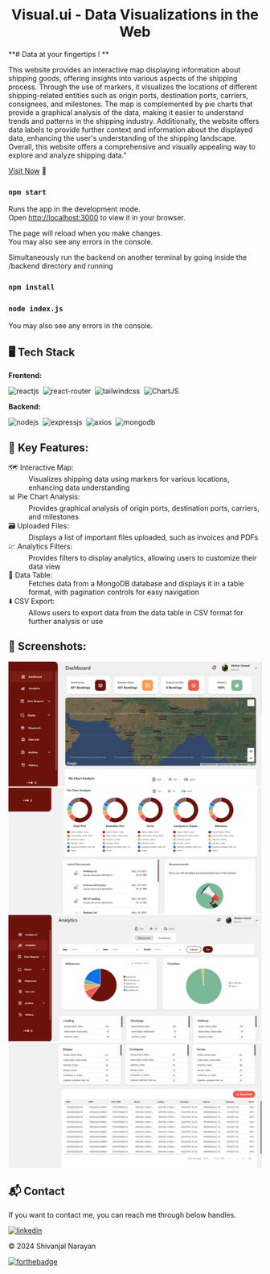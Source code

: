 <h1 align="center">Visual.ui - Data Visualizations in the Web</h1>

<p>
**# Data at your fingertips !  **

This website provides an interactive map displaying information about shipping goods, offering insights into various aspects of the shipping process. Through the use of markers, it visualizes the locations of different shipping-related entities such as origin ports, destination ports, carriers, consignees, and milestones. The map is complemented by pie charts that provide a graphical analysis of the data, making it easier to understand trends and patterns in the shipping industry. Additionally, the website offers data labels to provide further context and information about the displayed data, enhancing the user's understanding of the shipping landscape. Overall, this website offers a comprehensive and visually appealing way to explore and analyze shipping data."</p>

[Visit Now](https://example.com/) 🚀
### `npm start`

Runs the app in the development mode.\
Open [http://localhost:3000](http://localhost:3000) to view it in your browser.

The page will reload when you make changes.\
You may also see any errors in the console.

Simultaneously run the backend on another terminal by going inside the /backend directory and running
### `npm install`
### `node index.js`
You may also see any errors in the console.

## 🖥️ Tech Stack
**Frontend:**

![reactjs](https://img.shields.io/badge/React-20232A?style=for-the-badge&logo=react&logoColor=61DAFB)&nbsp;
![react-router](https://img.shields.io/badge/React_Router-CA4245?style=for-the-badge&logo=react-router&logoColor=white)&nbsp;
![tailwindcss](https://img.shields.io/badge/Tailwind_CSS-38B2AC?style=for-the-badge&logo=tailwind-css&logoColor=white)&nbsp;
![ChartJS](https://img.shields.io/badge/Chart%20js-FF6384?style=for-the-badge&logo=chartdotjs&logoColor=white)&nbsp;

**Backend:**

![nodejs](https://img.shields.io/badge/Node.js-43853D?style=for-the-badge&logo=node.js&logoColor=white)&nbsp;
![expressjs](https://img.shields.io/badge/Express.js-F7DF1E?style=for-the-badge&logo=express&logoColor=black)&nbsp;
![axios](https://img.shields.io/badge/Axios-20232A?style=for-the-badge&logo=axios&logoColor=61DAFB)&nbsp;
![mongodb](https://img.shields.io/badge/MongoDB-%234ea94b.svg?style=for-the-badge&logo=mongodb&logoColor=white)&nbsp;



## 📌 Key Features:
<dl>
<dt>🗺️ Interactive Map: </dt><dd> Visualizes shipping data using markers for various locations, enhancing data understanding</dd>

<dt>📊 Pie Chart Analysis: </dt><dd> Provides graphical analysis of origin ports, destination ports, carriers, and milestones</dd>

<dt>🗃️ Uploaded Files: </dt><dd> Displays a list of important files uploaded, such as invoices and PDFs</dd>

<dt>💹 Analytics Filters: </dt>
<dd> Provides filters to display analytics, allowing users to customize their data view</dd>

<dt>📑 Data Table: </dt>
<dd> Fetches data from a MongoDB database and displays it in a table format, with pagination controls for easy navigation</dd>

<dt>⬇️ CSV Export: </dt><dd> Allows users to export data from the data table in CSV format for further analysis or use</dd>

</dl>

## 📌 Screenshots:
![map](/img/Map.png)
![pie](/img/PieAnalysis.png)
![analytics](/img/Analytics.png)
![table](/img/DataTable.png)



<h2>📬 Contact</h2>

If you want to contact me, you can reach me through below handles.

[![linkedin](https://img.shields.io/badge/LinkedIn-0077B5?style=for-the-badge&logo=linkedin&logoColor=white)](www.linkedin.com/in/shivanjal-narayan-a40808231)

© 2024 Shivanjal Narayan

[![forthebadge](https://forthebadge.com/images/badges/built-with-love.svg)](https://forthebadge.com)


